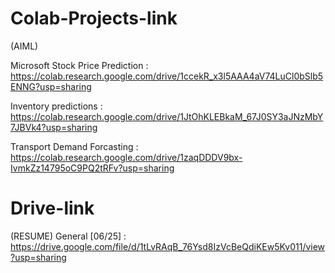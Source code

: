 # Colab-Projects-link
(AIML)

Microsoft Stock Price Prediction : https://colab.research.google.com/drive/1ccekR_x3l5AAA4aV74LuCl0bSlb5ENNG?usp=sharing

Inventory predictions : https://colab.research.google.com/drive/1JtOhKLEBkaM_67J0SY3aJNzMbY7JBVk4?usp=sharing

Transport Demand Forcasting : https://colab.research.google.com/drive/1zaqDDDV9bx-IvmkZz14795oC9PQ2tRFv?usp=sharing
# Drive-link
(RESUME)
General [06/25] : https://drive.google.com/file/d/1tLvRAqB_76Ysd8IzVcBeQdiKEw5Kv011/view?usp=sharing
